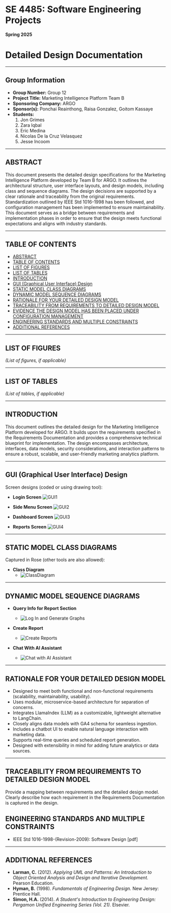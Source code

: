 # SE 4485: Software Engineering Projects

**Spring 2025**

# Detailed Design Documentation

---

## Group Information

- **Group Number:** Group 12
- **Project Title:** Marketing Intelligence Platform Team B
- **Sponsoring Company:** ARGO
- **Sponsor(s):** Ponchai Reainthong, Raisa Gonzalez, Goitom Kassaye
- **Students:**
  1. Jon Grimes
  2. Zara Iqbal
  3. Eric Medina
  4. Nicolas De la Cruz Velasquez
  5. Jesse Incoom

---

## ABSTRACT

This document presents the detailed design specifications for the Marketing Intelligence Platform developed by Team B for ARGO. It outlines the architectural structure, user interface layouts, and design models, including class and sequence diagrams. The design decisions are supported by a clear rationale and traceability from the original requirements. Standardization outlined by IEEE Std 1016-1998 has been followed, and configuration management has been implemented to ensure maintainability. This document serves as a bridge between requirements and implementation phases in order to ensure that the design meets functional expectations and aligns with industry standards.

---

## TABLE OF CONTENTS

- [ABSTRACT](#abstract)
- [TABLE OF CONTENTS](#table-of-contents)
- [LIST OF FIGURES](#list-of-figures)
- [LIST OF TABLES](#list-of-tables)
- [INTRODUCTION](#introduction)
- [GUI (Graphical User Interface) Design](#gui-graphical-user-interface-design)
- [STATIC MODEL CLASS DIAGRAMS](#static-model-class-diagrams)
- [DYNAMIC MODEL SEQUENCE DIAGRAMS](#dynamic-model-sequence-diagrams)
- [RATIONALE FOR YOUR DETAILED DESIGN MODEL](#rationale-for-your-detailed-design-model)
- [TRACEABILITY FROM REQUIREMENTS TO DETAILED DESIGN MODEL](#traceability-from-requirements-to-detailed-design-model)
- [EVIDENCE THE DESIGN MODEL HAS BEEN PLACED UNDER CONFIGURATION MANAGEMENT](#evidence-the-design-model-has-been-placed-under-configuration-management)
- [ENGINEERING STANDARDS AND MULTIPLE CONSTRAINTS](#engineering-standards-and-multiple-constraints)
- [ADDITIONAL REFERENCES](#additional-references)

---

## LIST OF FIGURES

*(List of figures, if applicable)*

---

## LIST OF TABLES

*(List of tables, if applicable)*

---

## INTRODUCTION

This document outlines the detailed design for the Marketing Intelligence Platform developed for ARGO. It builds upon the requirements specified in the Requirements Documentation and provides a comprehensive technical blueprint for implementation. The design encompasses architecture, interfaces, data models, security considerations, and interaction patterns to ensure a robust, scalable, and user-friendly marketing analytics platform.

---

## GUI (Graphical User Interface) Design

Screen designs (coded or using drawing tool):

- **Login Screen**
  ![GUI1](https://github.com/user-attachments/assets/e3650fa4-9ee4-47c7-94f2-2c357408100f)

- **Side Menu Screen**
![GUI2](https://github.com/user-attachments/assets/4d43bfbf-1c7f-4758-abcf-be59f095bc40)

- **Dashboard Screen**
![GUI3](https://github.com/user-attachments/assets/22eca680-d5e1-4576-b32b-917b22ca7a63)

- **Reports Screen**
![GUI4](https://github.com/user-attachments/assets/2e62e417-b701-49ea-9a9d-84d16b087864)

---

## STATIC MODEL CLASS DIAGRAMS

Captured in Rose (other tools are also allowed):

- **Class Diagram**
  - ![ClassDiagram](https://github.com/user-attachments/assets/e3bdb2a5-fb6b-49bc-bb0c-7418193ab198)


---

## DYNAMIC MODEL SEQUENCE DIAGRAMS

- **Query Info for Report Section**
  - ![Log In and Generate Graphs](https://github.com/user-attachments/assets/7d6b1d8b-f83d-481d-9eff-8db9cd4d3d7e)

- **Create Report**
  - ![Create Reports](https://github.com/user-attachments/assets/46296f8d-a1c7-462e-9ed4-f2419b5c45a2)

- **Chat With AI Assistant**
  - ![Chat with AI Assistant](https://github.com/user-attachments/assets/7ef7febf-907f-496f-875e-bc2082668974)


---

## RATIONALE FOR YOUR DETAILED DESIGN MODEL

- Designed to meet both functional and non-functional requirements (scalability, maintainability, usability).
- Uses modular, microservice-based architecture for separation of concerns.
- Integrates LlamaIndex (LLM) as a customizable, lightweight alternative to LangChain.
- Closely aligns data models with GA4 schema for seamless ingestion.
- Includes a chatbot UI to enable natural language interaction with marketing data.
- Supports real-time queries and scheduled report generation.
- Designed with extensibility in mind for adding future analytics or data sources.

---

## TRACEABILITY FROM REQUIREMENTS TO DETAILED DESIGN MODEL

Provide a mapping between requirements and the detailed design model. Clearly describe how each requirement in the Requirements Documentation is captured in the design.


## ENGINEERING STANDARDS AND MULTIPLE CONSTRAINTS

- IEEE Std 1016-1998-(Revision-2009): Software Design [pdf]

---

## ADDITIONAL REFERENCES

- **Larman, C.** (2012). *Applying UML and Patterns: An Introduction to Object Oriented Analysis and Design and Iterative Development.* Pearson Education.
- **Hyman, B.** (1998). *Fundamentals of Engineering Design.* New Jersey: Prentice Hall.
- **Simon, H.A.** (2014). *A Student's Introduction to Engineering Design: Pergamon Unified Engineering Series (Vol. 21).* Elsevier.
